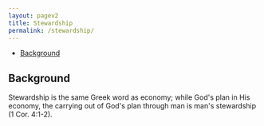 ```yaml
---
layout: pagev2
title: Stewardship
permalink: /stewardship/
---
```

- [Background](#background)

## Background

Stewardship is the same Greek word as economy; while God's plan in His economy, the carrying out of God's plan through man is man's stewardship (1 Cor. 4:1-2).

